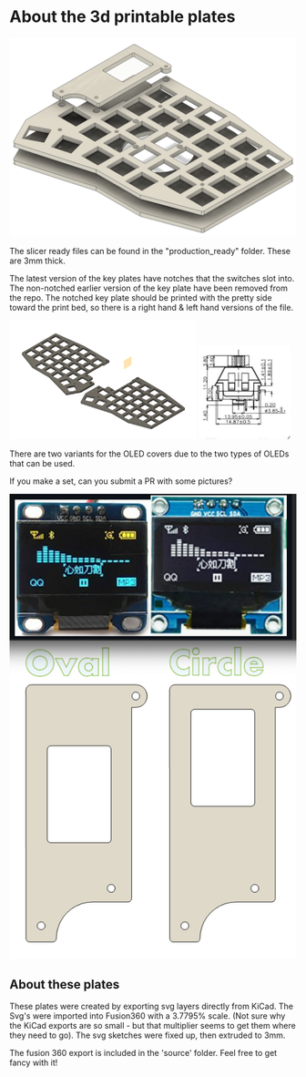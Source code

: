 # About the 3d printable plates
![3d printable plates render](sofle_pico_3d_printed_plates.png)

The slicer ready files can be found in the "production_ready" folder. These are 3mm thick.

The latest version of the key plates have notches that the switches slot into. The non-notched earlier version of the key plate have been removed from the repo. The notched key plate should be printed with the pretty side toward the print bed, so there is a right hand & left hand versions of the file.

<img src="sofle_pico_notched_keyplates.png" alt="Sofle Pico keyplate with retention notches" width="65%"> <img alt="Kailh switch data sheet excerpt showing the switch retention nubs" src="switch_retention_nub.png" width="32%">

There are two variants for the OLED covers due to the two types of OLEDs that can be used. 

If you make a set, can you submit a PR with some pictures?

![OLED window variants](sofle_pico_oled_window_variants.png)



## About these plates
These plates were created by exporting svg layers directly from KiCad. The Svg's were imported into Fusion360 with a 3.7795% scale. (Not sure why the KiCad exports are so small - but that multiplier seems to get them where they need to go). The svg sketches were fixed up, then extruded to 3mm.

The fusion 360 export is included in the 'source' folder. Feel free to get fancy with it!